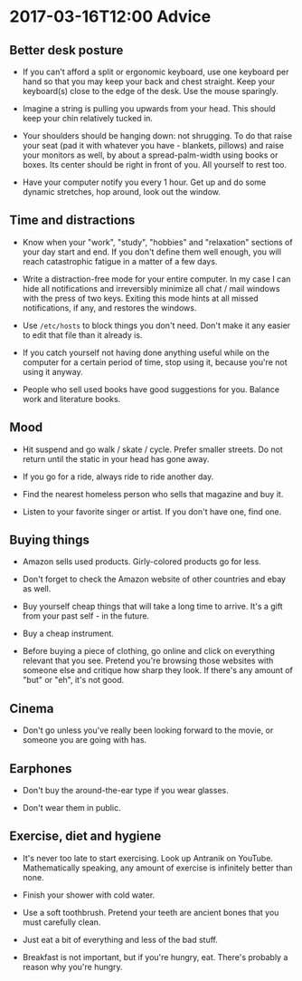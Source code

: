 2017-03-16T12:00
Advice
=====

Better desk posture
------

* If you can't afford a split or ergonomic keyboard, use one keyboard per hand
  so that you may keep your back and chest straight. Keep your keyboard(s)
  close to the edge of the desk. Use the mouse sparingly.

* Imagine a string is pulling you upwards from your head. This should keep your
  chin relatively tucked in.

* Your shoulders should be hanging down: not shrugging. To do that raise your
  seat (pad it with whatever you have - blankets, pillows) and raise your
  monitors as well, by about a spread-palm-width using books or boxes. Its
  center should be right in front of you. All yourself to rest too.

* Have your computer notify you every 1 hour. Get up and do some dynamic
stretches, hop around, look out the window.

Time and distractions
------

* Know when your "work", "study", "hobbies" and "relaxation" sections of your
  day start and end. If you don't define them well enough, you will reach
  catastrophic fatigue in a matter of a few days.

* Write a distraction-free mode for your entire computer. In my case I can
  hide all notifications and irreversibly minimize all chat / mail windows
  with the press of two keys. Exiting this mode hints at all missed
  notifications, if any, and restores the windows.

* Use `/etc/hosts` to block things you don't need. Don't make it any easier to
  edit that file than it already is.

* If you catch yourself not having done anything useful while on the computer
  for a certain period of time, stop using it, because you're not using it
  anyway.

* People who sell used books have good suggestions for you. Balance work and
  literature books.

Mood
------

* Hit suspend and go walk / skate / cycle. Prefer smaller streets. Do not return
  until the static in your head has gone away.

* If you go for a ride, always ride to ride another day.

* Find the nearest homeless person who sells that magazine and buy it.

* Listen to your favorite singer or artist. If you don't have one, find one.

Buying things
------

* Amazon sells used products. Girly-colored products go for less.

* Don't forget to check the Amazon website of other countries and ebay as well.

* Buy yourself cheap things that will take a long time to arrive. It's a gift
  from your past self - in the future.

* Buy a cheap instrument.

* Before buying a piece of clothing, go online and click on everything
  relevant that you see. Pretend you're browsing those websites with someone
  else and critique how sharp they look. If there's any amount of "but" or
  "eh", it's not good.

Cinema
------

* Don't go unless you've really been looking forward to the movie, or someone
  you are going with has.

Earphones
------

* Don't buy the around-the-ear type if you wear glasses.

* Don't wear them in public.

Exercise, diet and hygiene
------

* It's never too late to start exercising. Look up Antranik on YouTube. Mathematically speaking, any amount of exercise is infinitely better than none.

* Finish your shower with cold water.

* Use a soft toothbrush. Pretend your teeth are ancient bones that you must carefully clean.

* Just eat a bit of everything and less of the bad stuff.

* Breakfast is not important, but if you're hungry, eat. There's probably a reason why you're hungry.
